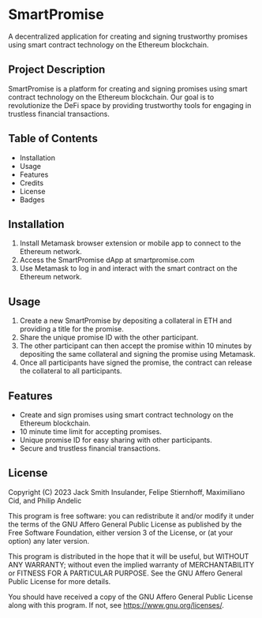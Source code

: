 # SmartPromise
A decentralized application for creating and signing trustworthy promises using smart contract technology on the Ethereum blockchain.

## Project Description
SmartPromise is a platform for creating and signing promises using smart contract technology on the Ethereum blockchain. Our goal is to revolutionize the DeFi space by providing trustworthy tools for engaging in trustless financial transactions.

## Table of Contents
- Installation
- Usage
- Features
- Credits
- License
- Badges

## Installation
1. Install Metamask browser extension or mobile app to connect to the Ethereum network.
2. Access the SmartPromise dApp at smartpromise.com
3. Use Metamask to log in and interact with the smart contract on the Ethereum network.

## Usage
1. Create a new SmartPromise by depositing a collateral in ETH and providing a title for the promise.
2. Share the unique promise ID with the other participant.
3. The other participant can then accept the promise within 10 minutes by depositing the same collateral and signing the promise using Metamask.
4. Once all participants have signed the promise, the contract can release the collateral to all participants.

## Features
- Create and sign promises using smart contract technology on the Ethereum blockchain.
- 10 minute time limit for accepting promises.
- Unique promise ID for easy sharing with other participants.
- Secure and trustless financial transactions.

## License

Copyright (C) 2023 Jack Smith Insulander, Felipe Stiernhoff, Maximiliano Cid, and Philip Andelic

This program is free software: you can redistribute it and/or modify it under the terms of the GNU Affero General Public License as published by the Free Software Foundation, either version 3 of the License, or (at your option) any later version.

This program is distributed in the hope that it will be useful, but WITHOUT ANY WARRANTY; without even the implied warranty of MERCHANTABILITY or FITNESS FOR A PARTICULAR PURPOSE. See the GNU Affero General Public License for more details.

You should have received a copy of the GNU Affero General Public License along with this program. If not, see https://www.gnu.org/licenses/.
